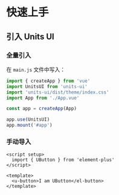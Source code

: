 # 快速上手

## 引入 Units UI
### 全量引入
在 `main.js` 文件中写入：
```javascript
import { createApp } from 'vue'
import UnitsUI from 'units-ui'
import 'units-ui/dist/theme/index.css'
import App from './App.vue'

const app = createApp(App)

app.use(UnitsUI)
app.mount('#app')
```

### 手动导入
```vue
<script setup>
  import { UButton } from 'element-plus'
</script>

<template>
  <u-button>I am UButton</el-button>
</template>
```